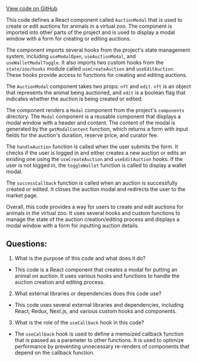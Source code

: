 [View code on GitHub](zoo-labs/zoo/blob/master/core/src/modals/Auction/index.tsx)

This code defines a React component called `AuctionModal` that is used to create or edit auctions for animals in a virtual zoo. The component is imported into other parts of the project and is used to display a modal window with a form for creating or editing auctions.

The component imports several hooks from the project's state management system, including `useModalOpen`, `useAuctionModal`, and `useWalletModalToggle`. It also imports two custom hooks from the `state/zoo/hooks` module called `useCreateAuction` and `useEditAuction`. These hooks provide access to functions for creating and editing auctions.

The `AuctionModal` component takes two props: `nft` and `edit`. `nft` is an object that represents the animal being auctioned, and `edit` is a boolean flag that indicates whether the auction is being created or edited.

The component renders a `Modal` component from the project's `components` directory. The `Modal` component is a reusable component that displays a modal window with a header and content. The content of the modal is generated by the `getModalContent` function, which returns a form with input fields for the auction's duration, reserve price, and curator fee.

The `handleAuction` function is called when the user submits the form. It checks if the user is logged in and either creates a new auction or edits an existing one using the `useCreateAuction` and `useEditAuction` hooks. If the user is not logged in, the `toggleWallet` function is called to display a wallet modal.

The `successCallback` function is called when an auction is successfully created or edited. It closes the auction modal and redirects the user to the market page.

Overall, this code provides a way for users to create and edit auctions for animals in the virtual zoo. It uses several hooks and custom functions to manage the state of the auction creation/editing process and displays a modal window with a form for inputting auction details.
## Questions: 
 1. What is the purpose of this code and what does it do?
- This code is a React component that creates a modal for putting an animal on auction. It uses various hooks and functions to handle the auction creation and editing process.

2. What external libraries or dependencies does this code use?
- This code uses several external libraries and dependencies, including React, Redux, Next.js, and various custom hooks and components.

3. What is the role of the `useCallback` hook in this code?
- The `useCallback` hook is used to define a memoized callback function that is passed as a parameter to other functions. It is used to optimize performance by preventing unnecessary re-renders of components that depend on the callback function.